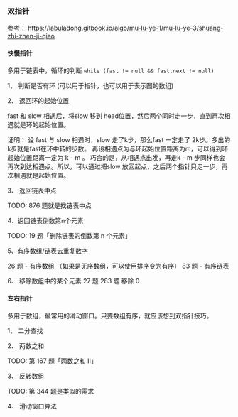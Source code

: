 ### 双指针

参考：
https://labuladong.gitbook.io/algo/mu-lu-ye-1/mu-lu-ye-3/shuang-zhi-zhen-ji-qiao

#### 快慢指针

多用于链表中，循环的判断 `while (fast != null && fast.next != null)`

1、 判断是否有环 (可以用于指针，也可以用于表示图的数组)

2、 返回环的起始位置
   
   fast 和 slow 相遇后，将slow 移到 head位置，然后两个同时走一步，直到再次相遇就是环的起始位置。

   证明： 设 fast 与 slow 相遇时，slow 走了k步，那么fast 一定走了 2k步。多出的k步就是fast在环中转的步数。 再设相遇点为与环起始位置距离为m，可以得到环起始位置距离一定为 k - m 。 巧合的是，从相遇点出发，再走k - m 步同样也会再次到达相遇点。所以，可以通过把slow 放回起点，之后两个指针只走一步，再次相遇就是起始位置。

3、 返回链表中点

TODO: 876 题就是找链表中点

4、返回链表倒数第n个元素

TODO: 19 题「删除链表的倒数第 n 个元素」

5、有序数组/链表去重复数字

26 题 - 有序数组 （如果是无序数组，可以使用排序变为有序）
83 题 - 有序链表

6、 移除数组中的某个元素
27 题 
283 题 移除 0


#### 左右指针

多用于数组，最常用的滑动窗口。只要数组有序，就应该想到双指针技巧。

1、 二分查找

2、 两数之和

TODO: 第 167 题「两数之和 II」

3、 反转数组

TODO: 第 344 题是类似的需求

4、 滑动窗口算法
